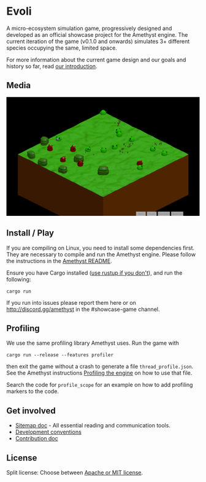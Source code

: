 # Evoli
A micro-ecosystem simulation game, progressively designed and developed as an official showcase project for the Amethyst engine. The current iteration of the game (v0.1.0 and onwards) simulates 3+ different species occupying the same, limited space.

For more information about the current game design and our goals and history so far, read [our introduction](https://community.amethyst.rs/t/evoli-introduction/770).

## Media

![may-10](https://github.com/amethyst/evoli/raw/master/evoli-sample.gif) 

## Install / Play

If you are compiling on Linux, you need to install some dependencies first. They are necessary to compile and run the Amethyst engine. Please follow the instructions in the [Amethyst README](https://github.com/amethyst/amethyst#dependencies).

Ensure you have Cargo installed ([use rustup if you don't](https://rustup.rs/)), and run the following:

```
cargo run
```

If you run into issues please report them here or on http://discord.gg/amethyst in the #showcase-game channel.

## Profiling
We use the same profiling library Amethyst uses. Run the game with
```
cargo run --release --features profiler
```
then exit the game without a crash to generate a file `thread_profile.json`.
See the Amethyst instructions [Profiling the engine](https://github.com/amethyst/amethyst/blob/master/docs/CONTRIBUTING.md#profiling-the-engine) on
how to use that file.

Search the code for `profile_scope` for an example on how to add profiling markers to the code.

## Get involved

- [Sitemap doc](https://community.amethyst.rs/t/evoli-sitemap/771) - All essential reading and communication tools.
- [Development conventions](https://community.amethyst.rs/t/evoli-development-conventions/783)
- [Contribution doc](https://community.amethyst.rs/t/evoli-is-ready-for-contributions/815)

## License

Split license: Choose between [Apache or MIT license](https://github.com/amethyst/evoli/blob/master/LICENSE.md).
